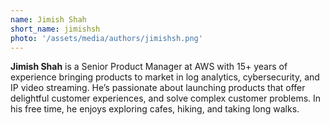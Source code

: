 ```yaml
---
name: Jimish Shah
short_name: jimishsh
photo: '/assets/media/authors/jimishsh.png'
---
```


**Jimish Shah** is a Senior Product Manager at AWS with 15+ years of experience bringing products to market in log analytics, cybersecurity, and IP video streaming. He’s passionate about launching products that offer delightful customer experiences, and solve complex customer problems. In his free time, he enjoys exploring cafes, hiking, and taking long walks.